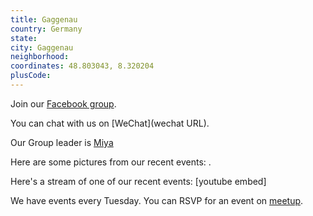 ```yaml
---
title: Gaggenau
country: Germany
state: 
city: Gaggenau
neighborhood: 
coordinates: 48.803043, 8.320204
plusCode:
---
```

Join our [Facebook group](https://www.facebook.com/groups/free.code.camp.gaggenau).

You can chat with us on [WeChat](wechat URL).

Our Group leader is [Miya](freecodecamp.org/miya)

Here are some pictures from our recent events:
![]().

Here's a stream of one of our recent events:
[youtube embed]

We have events every Tuesday. You can RSVP for an event on [meetup](meetupurl).
